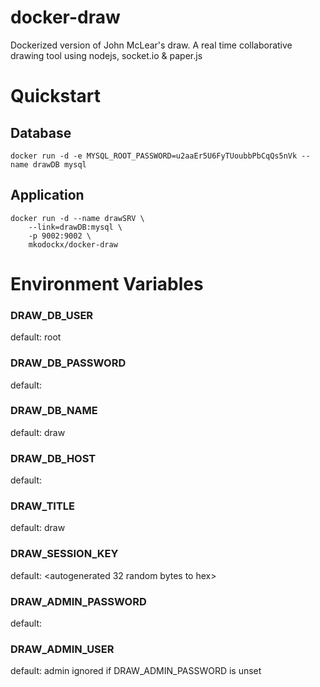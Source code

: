 # docker-draw
Dockerized version of John McLear's draw. A real time collaborative drawing tool using nodejs, socket.io &amp; paper.js

# Quickstart

## Database

    docker run -d -e MYSQL_ROOT_PASSWORD=u2aaEr5U6FyTUoubbPbCqQs5nVk --name drawDB mysql

## Application

    docker run -d --name drawSRV \
        --link=drawDB:mysql \
        -p 9002:9002 \
        mkodockx/docker-draw
    
# Environment Variables

### DRAW_DB_USER
default: root

### DRAW_DB_PASSWORD
default: <linked from db container>

### DRAW_DB_NAME
default: draw

### DRAW_DB_HOST
default: <linked from db container>

### DRAW_TITLE
default: draw

###  DRAW_SESSION_KEY
default: <autogenerated 32 random bytes to hex>

### DRAW_ADMIN_PASSWORD
default: <unset>

### DRAW_ADMIN_USER
default: admin
ignored if DRAW_ADMIN_PASSWORD is unset